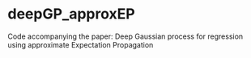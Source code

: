 # deepGP_approxEP
Code accompanying the paper: Deep Gaussian process for regression using approximate Expectation Propagation
